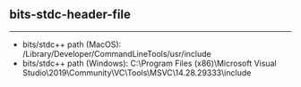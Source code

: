 ## bits-stdc-header-file
---------------------------------------------------------------------------
- bits/stdc++ path (MacOS): /Library/Developer/CommandLineTools/usr/include
- bits/stdc++ path (Windows):  C:\Program Files (x86)\Microsoft Visual Studio\2019\Community\VC\Tools\MSVC\14.28.29333\include
